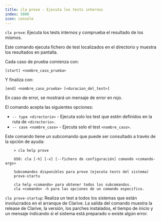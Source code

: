 ```yaml
---
title: cla prove - Ejecuta los tests internos
index: 5000
icon: console
---
```


`cla prove`: Ejecuta los tests internos y comprueba el resultado de los mismos.

Este comando ejecuta fichero de test localizados en el directorio y muestra los resultados en pantalla.

Cada caso de prueba comienza con:

`[start] <nombre_caso_prueba>`

Y finaliza con:

`[end] <nombre_caso_prueba> [<duracion_del_test>]`

En caso de error, se mostrará un mensaje de error en rojo.

El comando acepta las siguientes opciones:

- `-- type <directorio>` - Ejecuta solo los test que estén definidos en la ruta de `<directorio>`.
- `-- case <nombre_caso>` - Ejecuta solo el test `<nombre_caso>`.

Este comando tiene un subcomando que puede ser consultado a través de la opción de ayuda:

        > cla help prove

        USO: cla [-h] [-v] [--fichero de configuración] comando <comando-args>

        Subcomandos disponibles para prove (ejecuta tests del sistema)
        prove-startu

        cla help <comando> para obtener todos los subcomandos.
        cla <comando> -h para las opciones de un comando especifico.


`cla prove-startup`: Realiza un test a todos los sistemas que están involucrados en el arranque de Clarive. La salida del comando muestra la release de Clarive, la versión, los parches instalados, el tiempo de inicio y un mensaje indicando si el sistema está preparado o existe algún error.
